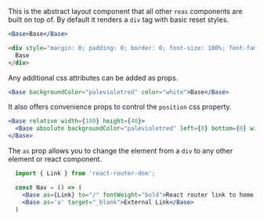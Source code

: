 This is the abstract layout component that all other `reas` components are built on top of.
By default it renders a `div` tag with basic reset styles.

```jsx static
<Base>Base</Base>
```
```html
<div style="margin: 0; padding: 0; border: 0; font-size: 100%; font-family: inherit; vertical-align: baseline; box-sizing:border-box;">
  Base
</div>
```
Any additional css attributes can be added as props.
```jsx
<Base backgroundColor="palevioletred" color="white">Base</Base>
```

It also offers convenience props to control the `position` css property.

```jsx
<Base relative width={100} height={40}>
  <Base absolute backgroundColor="palevioletred" left={0} bottom={0} width={10} height={10} />
</Base>
```

The `as` prop allows you to change the element from a `div` to any other element or react component.

```jsx static
  import { Link } from 'react-router-dom';

  const Nav = () => (
    <Base as={Link} to="/" fontWeight="bold">React router link to home page</Base>
    <Base as='a' target="_blank">External Link</Base>
  )
```